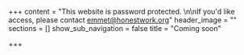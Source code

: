 +++
content = "This website is password protected. \n\nIf you'd like access, please contact emmet@honestwork.org"
header_image = ""
sections = []
show_sub_navigation = false
title = "Coming soon"

+++
